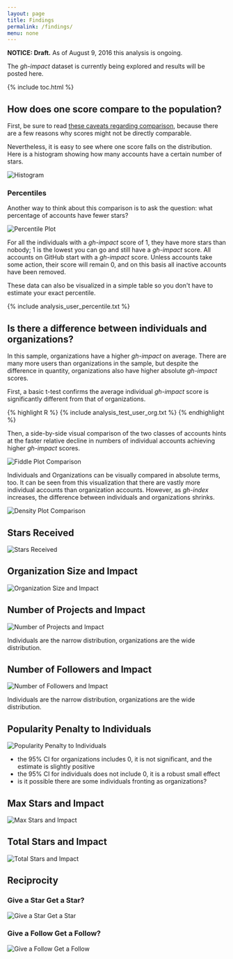 ```yaml
---
layout: page
title: Findings
permalink: /findings/
menu: none
---
```


**NOTICE: Draft.**  As of August 9, 2016 this analysis is ongoing.

The *gh-impact* dataset is currently being explored and results will be posted here.

{% include toc.html %}

## How does one score compare to the population?

First, be sure to read [these caveats regarding comparison](/answers/#are-gh-impact-scores-comparable-between-two-users-or-two-industries), because there are a few reasons why scores might not be directly comparable.

Nevertheless, it is easy to see where one score falls on the distribution.  Here is a histogram showing how many accounts have a certain number of stars.

![Histogram](/media/density_plot-1.png)

### Percentiles

Another way to think about this comparison is to ask the question: what percentage of accounts have fewer stars?

![Percentile Plot](/media/percentile_plot-1.png)

For all the individuals with a *gh-impact* score of 1, they have more stars than nobody; 1 is the lowest you can go and still have a *gh-impact* score.  All accounts on GitHub start with a *gh-impact* score. Unless accounts take some action, their score will remain 0, and on this basis all inactive accounts have been removed.

These data can also be visualized in a simple table so you don't have to estimate your exact percentile.

<style type="text/css">
table {
    margin: 0px auto;
}
td {
    border-top: 1px dotted black;
    padding: 1px;
    width: 5em;
}
</style>

{% include analysis_user_percentile.txt %}

## Is there a difference between individuals and organizations?

In this sample, organizations have a higher *gh-impact* on average.  There are many more users than organizations in the sample, but despite the difference in quantity, organizations also have higher absolute *gh-impact* scores.

First, a basic t-test confirms the average individual *gh-impact* score is significantly different from that of organizations.

{% highlight R %}
{% include analysis_test_user_org.txt %}
{% endhighlight %}

Then, a side-by-side visual comparison of the two classes of accounts hints at the faster relative decline in numbers of individual accounts achieving higher *gh-impact* scores.

![Fiddle Plot Comparison](/media/fiddle_comparison-1.png)

Individuals and Organizations can be visually compared in absolute terms, too.  It can be seen from this visualization that there are vastly more individual accounts than organization accounts.  However, as *gh-index* increases, the difference between individuals and organizations shrinks.

![Density Plot Comparison](/media/density_comparison-1.png)

## Stars Received

![Stars Received](/media/log_stars_received-1.png)

<!-- ## is there a relationship between **gh-impact** and number of followers? -->

<!-- ## is there any effect of language upon gh-impact? -->

<!-- ## is **gh-impact** predictive of the popularity of a users's projects? -->

## Organization Size and Impact

![Organization Size and Impact](/media/org_impact-1.png)

## Number of Projects and Impact

![Number of Projects and Impact](/media/impact_and_project_count-1.png)

Individuals are the narrow distribution, organizations are the wide distribution.

## Number of Followers and Impact

![Number of Followers and Impact](/media/impact_and_followers-1.png)

Individuals are the narrow distribution, organizations are the wide distribution.

## Popularity Penalty to Individuals

![Popularity Penalty to Individuals](/media/stars_penalty_plot-1.png)

- the 95% CI for organizations includes 0, it is not significant, and the estimate is slightly positive
- the 95% CI for individuals does not include 0, it is a robust small effect
- is it possible there are some individuals fronting as organizations?

## Max Stars and Impact

![Max Stars and Impact](/media/max_stars_impact-1.png)

## Total Stars and Impact

![Total Stars and Impact](/media/stars_received_impact-1.png)

## Reciprocity

### Give a Star Get a Star?

![Give a Star Get a Star](/media/give_star_get_star-1.png)

### Give a Follow Get a Follow?

![Give a Follow Get a Follow](/media/give_follow_get_follow-1.png)
